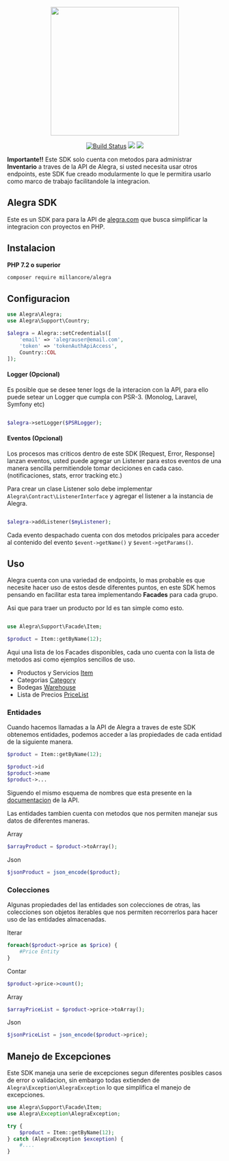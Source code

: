 <p align="center"><img width="300px" src="https://cdn2.alegra.com/website/Logos_Alegra/Logotipo-Alegra.png"></p>

<p align="center">
<a href="https://travis-ci.org/millancore/alegra?branch=master"><img src="https://travis-ci.org/millancore/alegra.svg?branch=master" alt="Build Status"></a>
<a href="https://codeclimate.com/github/millancore/alegra/maintainability"><img src="https://api.codeclimate.com/v1/badges/10674e248e908aedc7e4/maintainability" /></a>
<a href="https://codeclimate.com/github/millancore/alegra/test_coverage"><img src="https://api.codeclimate.com/v1/badges/10674e248e908aedc7e4/test_coverage" /></a>

**Importante!!** Este SDK solo cuenta con metodos para administrar **Inventario** a traves de la API de Alegra, si usted necesita usar otros endpoints, este SDK fue creado modularmente lo que le permitira usarlo como marco de trabajo facilitandole la integracion.

## Alegra SDK

Este es un SDK para para la API de [alegra.com](https://alegra.com ) que busca simplificar la integracion con proyectos en PHP.

## Instalacion  
**PHP 7.2 o superior**

```bash
composer require millancore/alegra
```

## Configuracion 

```php
use Alegra\Alegra;
use Alegra\Support\Country;

$alegra = Alegra::setCredentials([
    'email' => 'alegrauser@email.com',
    'token' => 'tokenAuthApiAccess',
    Country::COL
]);
```

#### Logger (Opcional)

Es posible que se desee tener logs de la interacion con la API, para ello puede setear un Logger que cumpla con PSR-3. (Monolog, Laravel, Symfony etc)

```php

$alegra->setLogger($PSRLogger);

```

#### Eventos (Opcional)

Los procesos mas criticos dentro de este SDK [Request, Error, Response] lanzan eventos, usted puede agregar un Listener para estos eventos de una manera sencilla permitiendole tomar deciciones en cada caso. (notificaciones, stats, error tracking etc.)

Para crear un clase Listener solo debe implementar `Alegra\Contract\ListenerInterface` y agregar el listener a la instancia de Alegra.

```php

$alegra->addListener($myListener);

```
Cada evento despachado cuenta con dos metodos pricipales para acceder al contenido del evento `$event->getName()` y `$event->getParams()`.


## Uso

Alegra cuenta con una variedad de endpoints, lo mas probable es que necesite hacer uso de estos desde diferentes puntos, en este SDK hemos pensando en facilitar esta tarea implementando
**Facades** para cada grupo.

Asi que para traer un producto por Id es tan simple como esto.

```php

use Alegra\Support\Facade\Item;

$product = Item::getByName(12);

```

Aqui una lista de los Facades disponibles, cada uno cuenta con la lista de metodos asi como ejemplos sencillos de uso.

 - Productos y Servicios [Item](https://github.com/millancore/alegra/blob/master/examples/Item.md)
 - Categorias [Category](https://github.com/millancore/alegra/blob/master/examples/Category.md)
 - Bodegas [Warehouse](https://github.com/millancore/alegra/blob/master/examples/Warehouse.md)
 - Lista de Precios [PriceList](https://github.com/millancore/alegra/blob/master/examples/PriceList.md)

 ### Entidades

Cuando hacemos llamadas a la API de Alegra a traves de este SDK obtenemos entidades, podemos acceder a las propiedades de cada entidad de la siguiente manera.

```php
$product = Item::getByName(12);

$product->id
$product->name
$product->... 
```
Siguendo el mismo esquema de nombres que esta presente en la [documentacion](https://developer.alegra.com/docs/productos-o-servicios) de la API.

Las entidades tambien cuenta con metodos que nos permiten manejar sus datos de diferentes maneras.

Array

```php
$arrayProduct = $product->toArray();
```

Json

```php
$jsonProduct = json_encode($product);
```

### Colecciones

Algunas propiedades del las entidades son colecciones de otras, las colecciones son objetos iterables
que nos permiten recorrerlos para hacer uso de las entidades almacenadas.

Iterar
```php
foreach($product->price as $price) {
    #Price Entity
}
```

Contar
```php
$product->price->count();
```

Array
```php
$arrayPriceList = $product->price->toArray(); 
```

Json
```php
$jsonPriceList = json_encode($product->price); 
```

## Manejo de Excepciones

Este SDK maneja una serie de excepciones segun diferentes posibles casos de error o validacion,
sin embargo todas extienden de `Alegra\Exception\AlegraException` lo que simplifica el manejo 
de excepciones.

```php
use Alegra\Support\Facade\Item;
use Alegra\Exception\AlegraException;

try {
    $product = Item::getByName(12);
} catch (AlegraException $exception) {
    #....
}

```
